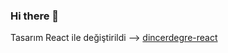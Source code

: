 ### Hi there 👋

Tasarım React ile değiştirildi --> [dincerdegre-react](https://github.com/dincerdegre/dincerdegre-react)

<!--
**dincerdegre/dincerdegre** is a ✨ _special_ ✨ repository because its `README.md` (this file) appears on your GitHub profile.

Here are some ideas to get you started:

- 🔭 I’m currently working on ...
- 🌱 I’m currently learning ...
- 👯 I’m looking to collaborate on ...
- 🤔 I’m looking for help with ...
- 💬 Ask me about ...
- 📫 How to reach me: ...
- 😄 Pronouns: ...
- ⚡ Fun fact: ...
-->

<!--
DincerDegrecom Kod Bloğu, PWA olarak çalışan Bir Kişisel Site
-->
